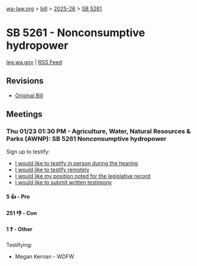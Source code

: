 [wa-law.org](/) > [bill](/bill/) > [2025-26](/bill/2025-26/) > [SB 5261](/bill/2025-26/sb/5261/)

# SB 5261 - Nonconsumptive hydropower
[leg.wa.gov](https://app.leg.wa.gov/billsummary?BillNumber=5261&Year=2025&Initiative=false) | [RSS Feed](./rss.xml)

## Revisions
* [Original Bill](1/)

## Meetings
### Thu 01/23 01:30 PM - Agriculture, Water, Natural Resources & Parks (AWNP): SB 5261 Nonconsumptive hydropower
Sign up to testify:
* [I would like to testify in person during the hearing](https://app.leg.wa.gov/csi/Testifier/Add?chamber=House&mId=32471&aId=161822&caId=24911&tId=1)
* [I would like to testify remotely](https://app.leg.wa.gov/csi/Testifier/Add?chamber=House&mId=32471&aId=161822&caId=24911&tId=2)
* [I would like my position noted for the legislative record](https://app.leg.wa.gov/csi/Testifier/Add?chamber=House&mId=32471&aId=161822&caId=24911&tId=3)
* [I would like to submit written testimony](https://app.leg.wa.gov/csi/Testifier/Add?chamber=House&mId=32471&aId=161822&caId=24911&tId=4)

#### 5 👍 - Pro

#### 251 👎 - Con

#### 1 ❓ - Other
Testifying:
* Megan Kernan - WDFW
